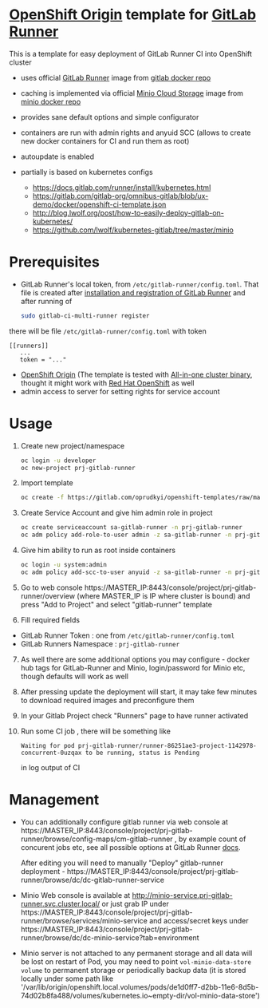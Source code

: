 [OpenShift Origin](https://www.openshift.org/) template for [GitLab Runner](https://gitlab.com/gitlab-org/gitlab-ci-multi-runner)
==============

This is a template for easy deployment of GitLab Runner CI into OpenShift cluster 

 - uses official [GitLab Runner](https://gitlab.com/gitlab-org/gitlab-ci-multi-runner) image from [gitlab docker repo](https://hub.docker.com/r/gitlab/gitlab-runner/) 
 - caching is implemented via official [Minio Cloud Storage](https://www.minio.io/) image from [minio docker repo](https://hub.docker.com/r/minio/minio/)
 - provides sane default options and simple configurator
 - containers are run with admin rights and anyuid SCC (allows to create new docker containers for CI and run them as root)
 - autoupdate is enabled 
 - partially is based on kubernetes configs 
	
	- https://docs.gitlab.com/runner/install/kubernetes.html
	- https://gitlab.com/gitlab-org/omnibus-gitlab/blob/ux-demo/docker/openshift-ci-template.json
	- http://blog.lwolf.org/post/how-to-easily-deploy-gitlab-on-kubernetes/
	- https://github.com/lwolf/kubernetes-gitlab/tree/master/minio

Prerequisites 
==============

 - GitLab Runner's local token, from `/etc/gitlab-runner/config.toml`. That file is created after 
 [installation and registration of GitLab Runner](https://docs.gitlab.com/runner/install/)
 and after running of 
	```sh
	sudo gitlab-ci-multi-runner register
	```
 there will be file `/etc/gitlab-runner/config.toml` with token 
 ```
[[runners]]
	...
	token = "..."
 ```

 - [OpenShift Origin](https://www.openshift.org/) (The template is tested with [All-in-one cluster binary](https://github.com/openshift/origin/blob/master/docs/cluster_up_down.md), thought it might work with [Red Hat OpenShift](https://www.openshift.com/) as well
 - admin access to server for setting rights for service account 


Usage
==============

1. Create new project/namespace 

	```sh
	oc login -u developer
	oc new-project prj-gitlab-runner
	```

2. Import template

	```sh
	oc create -f https://gitlab.com/oprudkyi/openshift-templates/raw/master/gitlab-runner/gitlab-runner.yaml -n prj-gitlab-runner
	```

3. Create Service Account and give him admin role in project

	```sh
	oc create serviceaccount sa-gitlab-runner -n prj-gitlab-runner
	oc adm policy add-role-to-user admin -z sa-gitlab-runner -n prj-gitlab-runner 
	```

4. Give him ability to run as root inside containers 

	```sh
	oc login -u system:admin
	oc adm policy add-scc-to-user anyuid -z sa-gitlab-runner -n prj-gitlab-runner
	```

5. Go to web console https://MASTER_IP:8443/console/project/prj-gitlab-runner/overview (where MASTER_IP is IP where cluster is bound) and press "Add to Project" and select "gitlab-runner" template

6. Fill required fields
  - GitLab Runner Token : one from `/etc/gitlab-runner/config.toml`
  - GitLab Runners Namespace : `prj-gitlab-runner`

7. As well there are some additional options you may configure - docker hub tags for GitLab-Runner and Minio, login/password for Minio etc, though defaults will work as well

8. After pressing update the deployment will start, it may take few minutes to download required images and preconfigure them 

9. In your Gitlab Project check "Runners" page to have runner activated 

10. Run some CI job , there will be something like 

	```
	Waiting for pod prj-gitlab-runner/runner-86251ae3-project-1142978-concurrent-0uzqax to be running, status is Pending
	```
	in log output of CI 

Management
==============

- You can additionally configure gitlab runner via web console at https://MASTER_IP:8443/console/project/prj-gitlab-runner/browse/config-maps/cm-gitlab-runner , by example count of concurent jobs etc, see all possible options at GitLab Runner [docs](https://docs.gitlab.com/runner/configuration/advanced-configuration.html).

	After editing you will need to manually "Deploy" gitlab-runner deployment - https://MASTER_IP:8443/console/project/prj-gitlab-runner/browse/dc/dc-gitlab-runner-service

- Minio Web console is available at http://minio-service.prj-gitlab-runner.svc.cluster.local/ or just grab IP under https://MASTER_IP:8443/console/project/prj-gitlab-runner/browse/services/minio-service and access/secret keys under https://MASTER_IP:8443/console/project/prj-gitlab-runner/browse/dc/dc-minio-service?tab=environment

- Minio server is not attached to any permanent storage and all data will be lost on restart of Pod, you may need to point `vol-minio-data-store volume` to permanent storage or periodically backup data 
(it is stored locally under some path like '/var/lib/origin/openshift.local.volumes/pods/de1d0ff7-d2bb-11e6-8d5b-74d02b8fa488/volumes/kubernetes.io~empty-dir/vol-minio-data-store')

	

